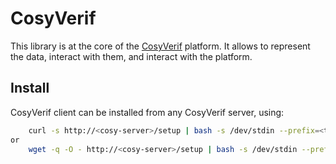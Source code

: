 CosyVerif
=========

This library is at the core of the [CosyVerif](http://cosyverif.org)
platform. It allows to represent the data, interact with them, and interact
with the platform.

Install
-------

CosyVerif client can be installed from any CosyVerif server, using:

````bash
    curl -s http://<cosy-server>/setup | bash -s /dev/stdin --prefix=<target-directory>
or
    wget -q -O - http://<cosy-server>/setup | bash -s /dev/stdin --prefix=<target-directory>
````

